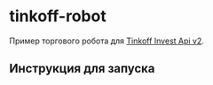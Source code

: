 # tinkoff-robot
Пример торгового робота для [Tinkoff Invest Api v2](https://tinkoff.github.io/investAPI/).

## Инструкция для запуска
